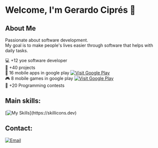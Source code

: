 # Welcome, I'm Gerardo Ciprés 👋

## About Me
Passionate about software development.
<br/>
My goal is to make people's lives easier through software that helps with daily tasks.


💻 +12 yoe software developer
<br/>
💼 +40 projects
<br/>
📱 16 mobile apps in google play [![Visit Google Play](https://img.shields.io/badge/Google%20Play-visit-green)](https://play.google.com/store/apps/developer?id=iPapps)
<br/>
🎮 8 mobile games in google play [![Visit Google Play](https://img.shields.io/badge/Google%20Play-visit-green)](https://play.google.com/store/apps/developer?id=iPapps)
<br/>
🥇 +20 Programming contests



## Main skills:
[![My Skills](https://skillicons.dev/icons?i=angular,aws,bootstrap,cs,css,docker,dotnet,fastapi,firebase,git,github,html,java,js,linux,mysql,nodejs,postgres,py,react,spring,ts,unity,)](https://skillicons.dev)


## Contact:
[![Email](https://img.shields.io/badge/gcipgcu@gmail.com-email-D14836?style=for-the-badge&logo=gmail&logoColor=white&labelColor=101010)](mailto:gcipgcu@gmail.com)
